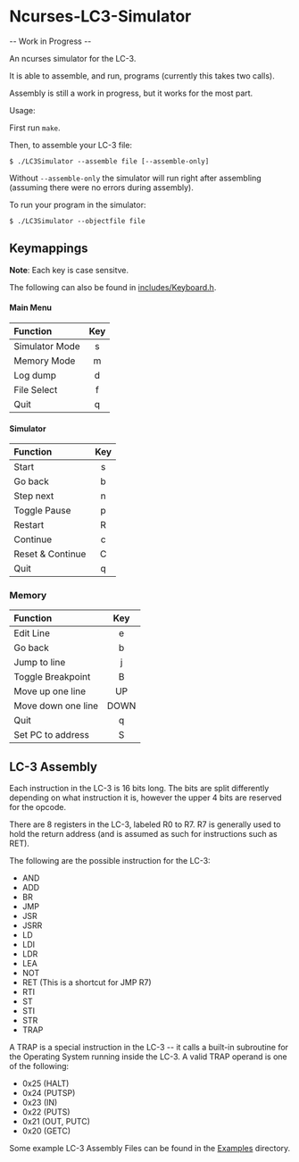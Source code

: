 # Ncurses-LC3-Simulator

-- Work in Progress --

An ncurses simulator for the LC-3.

It is able to assemble, and run, programs (currently this takes two calls).

Assembly is still a work in progress, but it works for the most part.

Usage:

First run `make`.

Then, to assemble your LC-3 file:
```shell
$ ./LC3Simulator --assemble file [--assemble-only]
```
Without `--assemble-only` the simulator will run right after assembling
(assuming there were no errors during assembly).

To run your program in the simulator:
```shell
$ ./LC3Simulator --objectfile file
```

## Keymappings

**Note**: Each key is case sensitve.

The following can also be found in [includes/Keyboard.h](includes/Keyboard.h).

#### Main Menu
|Function           | Key   |
|:------------------|:-----:|
|Simulator Mode     |   s   |
|Memory Mode        |   m   |
|Log dump           |   d   |
|File Select        |   f   |
|Quit               |   q   |

#### Simulator
|Function           | Key   |
|:------------------|:-----:|
|Start              |   s   |
|Go back            |   b   |
|Step next          |   n   |
|Toggle Pause       |   p   |
|Restart            |   R   |
|Continue           |   c   |
|Reset & Continue   |   C   |
|Quit               |   q   |

### Memory
|Function           | Key   |
|:------------------|:-----:|
|Edit Line          |   e   |
|Go back            |   b   |
|Jump to line       |   j   |
|Toggle Breakpoint  |   B   |
|Move up one line   |   UP  |
|Move down one line |  DOWN |
|Quit               |   q   |
|Set PC to address  |   S   |

## LC-3 Assembly

Each instruction in the LC-3 is 16 bits long. The bits are split differently
depending on what instruction it is, however the upper 4 bits are reserved for
the opcode.

There are 8 registers in the LC-3, labeled R0 to R7. R7 is generally used to
hold the return address (and is assumed as such for instructions such as RET).

The following are the possible instruction for the LC-3:

+ AND
+ ADD
+ BR
+ JMP
+ JSR
+ JSRR
+ LD
+ LDI
+ LDR
+ LEA
+ NOT
+ RET (This is a shortcut for JMP R7)
+ RTI
+ ST
+ STI
+ STR
+ TRAP

A TRAP is a special instruction in the LC-3 -- it calls a built-in subroutine
for the Operating System running inside the LC-3. A valid TRAP operand is
one of the following:

+ 0x25 (HALT)
+ 0x24 (PUTSP)
+ 0x23 (IN)
+ 0x22 (PUTS)
+ 0x21 (OUT, PUTC)
+ 0x20 (GETC)

Some example LC-3 Assembly Files can be found in the [Examples](Examples)
directory.
